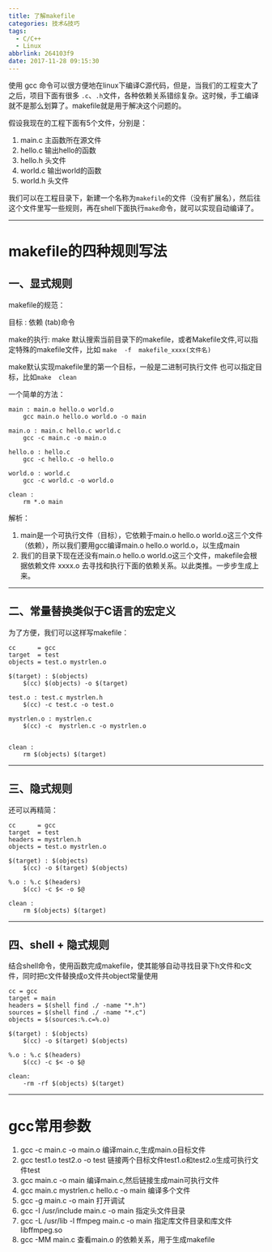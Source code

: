 ```yaml
---
title: 了解makefile
categories: 技术&技巧
tags:
  - C/C++
  - Linux
abbrlink: 264103f9
date: 2017-11-28 09:15:30
---
```



使用 gcc 命令可以很方便地在linux下编译C源代码，但是，当我们的工程变大了之后，项目下面有很多 `.c`、`.h`文件，各种依赖关系错综复杂。这时候，手工编译就不是那么划算了。makefile就是用于解决这个问题的。

假设我现在的工程下面有5个文件，分别是：

1. main.c 主函数所在源文件
2. hello.c 输出hello的函数
3. hello.h 头文件
4. world.c 输出world的函数
5. world.h 头文件

我们可以在工程目录下，新建一个名称为`makefile`的文件（没有扩展名），然后往这个文件里写一些规则，再在shell下面执行`make`命令，就可以实现自动编译了。

<!-- more -->
---

# makefile的四种规则写法

## 一、显式规则

makefile的规范：

目标 : 依赖
(tab)命令

make的执行:
make  默认搜索当前目录下的makefile，或者Makefile文件,可以指定特殊的makefile文件，比如
`make  -f  makefile_xxxx(文件名)`

make默认实现makefile里的第一个目标，一般是二进制可执行文件
也可以指定目标，比如`make  clean`


一个简单的方法：

```
main : main.o hello.o world.o
	gcc main.o hello.o world.o -o main

main.o : main.c hello.c world.c
	gcc -c main.c -o main.o

hello.o : hello.c
	gcc -c hello.c -o hello.o

world.o : world.c
	gcc -c world.c -o world.o

clean :
	rm *.o main
```

解析：
1. main是一个可执行文件（目标），它依赖于main.o hello.o world.o这三个文件（依赖），所以我们要用gcc编译main.o hello.o world.o，以生成main
2. 我们的目录下现在还没有main.o hello.o world.o这三个文件，makefile会根据依赖文件 xxxx.o 去寻找和执行下面的依赖关系。以此类推。一步步生成上来。


---

## 二、常量替换类似于C语言的宏定义

为了方便，我们可以这样写makefile：

```
cc 		= gcc
target 	= test
objects = test.o mystrlen.o

$(target) : $(objects)
	$(cc) $(objects) -o $(target)

test.o : test.c mystrlen.h
	$(cc) -c test.c -o test.o

mystrlen.o : mystrlen.c
	$(cc) -c  mystrlen.c -o mystrlen.o


clean :
	rm $(objects) $(target)
```


---

## 三、隐式规则


还可以再精简：

```
cc 		= gcc
target 	= test
headers = mystrlen.h
objects = test.o mystrlen.o

$(target) : $(objects)
	$(cc) -o $(target) $(objects)

%.o : %.c $(headers)
	$(cc) -c $< -o $@

clean :
	rm $(objects) $(target)

```

---


## 四、shell + 隐式规则

结合shell命令，使用函数完成makefile，使其能够自动寻找目录下h文件和c文件，同时把c文件替换成o文件共object常量使用

```
cc = gcc
target = main
headers = $(shell find ./ -name "*.h")
sources = $(shell find ./ -name "*.c")
objects = $(sources:%.c=%.o)

$(target) : $(objects)
	$(cc) -o $(target) $(objects)

%.o : %.c $(headers)
	$(cc) -c $< -o $@

clean:
	-rm -rf $(objects) $(target)
```


---


# gcc常用参数

1. gcc  -c  main.c  -o  main.o   编译main.c,生成main.o目标文件
2. gcc  test1.o  test2.o  -o  test  链接两个目标文件test1.o和test2.o生成可执行文件test
3. gcc  main.c  -o  main     编译main.c,然后链接生成main可执行文件
4. gcc  main.c  mystrlen.c  hello.c   -o  main  编译多个文件
5. gcc  -g  main.c  -o  main  打开调试
6. gcc  -I  /usr/include  main.c  -o  main  指定头文件目录
7. gcc  -L  /usr/lib  -l ffmpeg  main.c  -o  main  指定库文件目录和库文件libffmpeg.so
8. gcc  -MM  main.c  查看main.o 的依赖关系，用于生成makefile
